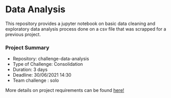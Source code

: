 # Data Analysis
This repository provides a jupyter notebook on basic data cleaning and exploratory data analysis process done on a csv file that was scrapped for a previous project. 

### Project Summary
- Repository: challenge-data-analysis
- Type of Challenge: Consolidation
- Duration: 3 days
- Deadline: 30/06/2021 14:30
- Team challenge : solo

More details on project requirements can be found [here!](https://github.com/becodeorg/BXL-Bouman3.31/blob/main/content/0.projects/2.Data_tools/immo_eliza_analysis.md)
